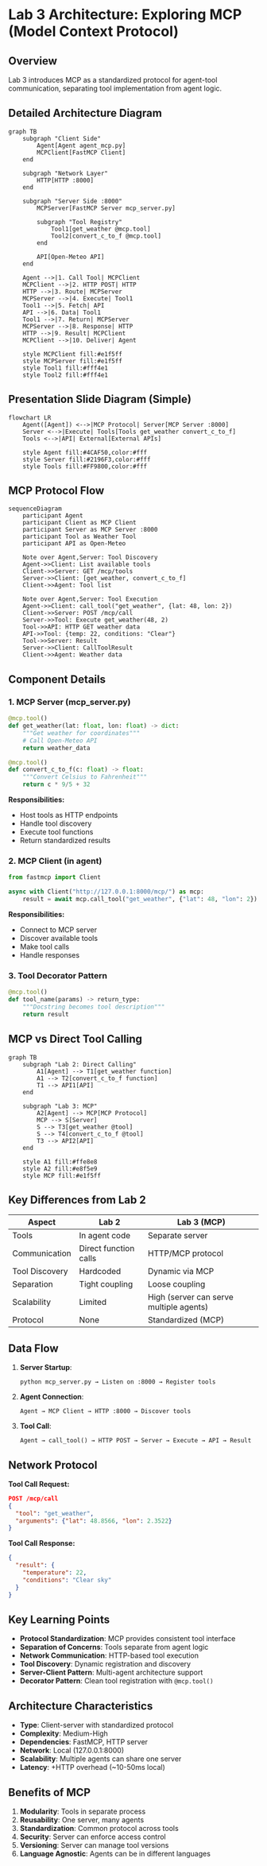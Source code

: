 # Lab 3 Architecture: Exploring MCP (Model Context Protocol)

## Overview
Lab 3 introduces MCP as a standardized protocol for agent-tool communication, separating tool implementation from agent logic.

## Detailed Architecture Diagram

```mermaid
graph TB
    subgraph "Client Side"
        Agent[Agent agent_mcp.py]
        MCPClient[FastMCP Client]
    end

    subgraph "Network Layer"
        HTTP[HTTP :8000]
    end

    subgraph "Server Side :8000"
        MCPServer[FastMCP Server mcp_server.py]

        subgraph "Tool Registry"
            Tool1[get_weather @mcp.tool]
            Tool2[convert_c_to_f @mcp.tool]
        end

        API[Open-Meteo API]
    end

    Agent -->|1. Call Tool| MCPClient
    MCPClient -->|2. HTTP POST| HTTP
    HTTP -->|3. Route| MCPServer
    MCPServer -->|4. Execute| Tool1
    Tool1 -->|5. Fetch| API
    API -->|6. Data| Tool1
    Tool1 -->|7. Return| MCPServer
    MCPServer -->|8. Response| HTTP
    HTTP -->|9. Result| MCPClient
    MCPClient -->|10. Deliver| Agent

    style MCPClient fill:#e1f5ff
    style MCPServer fill:#e1f5ff
    style Tool1 fill:#fff4e1
    style Tool2 fill:#fff4e1
```

## Presentation Slide Diagram (Simple)

```mermaid
flowchart LR
    Agent([Agent]) <-->|MCP Protocol| Server[MCP Server :8000]
    Server <-->|Execute| Tools[Tools get_weather convert_c_to_f]
    Tools <-->|API| External[External APIs]

    style Agent fill:#4CAF50,color:#fff
    style Server fill:#2196F3,color:#fff
    style Tools fill:#FF9800,color:#fff
```

## MCP Protocol Flow

```mermaid
sequenceDiagram
    participant Agent
    participant Client as MCP Client
    participant Server as MCP Server :8000
    participant Tool as Weather Tool
    participant API as Open-Meteo

    Note over Agent,Server: Tool Discovery
    Agent->>Client: List available tools
    Client->>Server: GET /mcp/tools
    Server->>Client: [get_weather, convert_c_to_f]
    Client->>Agent: Tool list

    Note over Agent,Server: Tool Execution
    Agent->>Client: call_tool("get_weather", {lat: 48, lon: 2})
    Client->>Server: POST /mcp/call
    Server->>Tool: Execute get_weather(48, 2)
    Tool->>API: HTTP GET weather data
    API->>Tool: {temp: 22, conditions: "Clear"}
    Tool->>Server: Result
    Server->>Client: CallToolResult
    Client->>Agent: Weather data
```

## Component Details

### 1. MCP Server (mcp_server.py)
```python
@mcp.tool()
def get_weather(lat: float, lon: float) -> dict:
    """Get weather for coordinates"""
    # Call Open-Meteo API
    return weather_data

@mcp.tool()
def convert_c_to_f(c: float) -> float:
    """Convert Celsius to Fahrenheit"""
    return c * 9/5 + 32
```

**Responsibilities:**
- Host tools as HTTP endpoints
- Handle tool discovery
- Execute tool functions
- Return standardized results

### 2. MCP Client (in agent)
```python
from fastmcp import Client

async with Client("http://127.0.0.1:8000/mcp/") as mcp:
    result = await mcp.call_tool("get_weather", {"lat": 48, "lon": 2})
```

**Responsibilities:**
- Connect to MCP server
- Discover available tools
- Make tool calls
- Handle responses

### 3. Tool Decorator Pattern
```python
@mcp.tool()
def tool_name(params) -> return_type:
    """Docstring becomes tool description"""
    return result
```

## MCP vs Direct Tool Calling

```mermaid
graph TB
    subgraph "Lab 2: Direct Calling"
        A1[Agent] --> T1[get_weather function]
        A1 --> T2[convert_c_to_f function]
        T1 --> API1[API]
    end

    subgraph "Lab 3: MCP"
        A2[Agent] --> MCP[MCP Protocol]
        MCP --> S[Server]
        S --> T3[get_weather @tool]
        S --> T4[convert_c_to_f @tool]
        T3 --> API2[API]
    end

    style A1 fill:#ffe8e8
    style A2 fill:#e8f5e9
    style MCP fill:#e1f5ff
```

## Key Differences from Lab 2

| Aspect | Lab 2 | Lab 3 (MCP) |
|--------|-------|-------------|
| Tools | In agent code | Separate server |
| Communication | Direct function calls | HTTP/MCP protocol |
| Tool Discovery | Hardcoded | Dynamic via MCP |
| Separation | Tight coupling | Loose coupling |
| Scalability | Limited | High (server can serve multiple agents) |
| Protocol | None | Standardized (MCP) |

## Data Flow

1. **Server Startup**:
   ```
   python mcp_server.py → Listen on :8000 → Register tools
   ```

2. **Agent Connection**:
   ```
   Agent → MCP Client → HTTP :8000 → Discover tools
   ```

3. **Tool Call**:
   ```
   Agent → call_tool() → HTTP POST → Server → Execute → API → Result
   ```

## Network Protocol

**Tool Call Request:**
```json
POST /mcp/call
{
  "tool": "get_weather",
  "arguments": {"lat": 48.8566, "lon": 2.3522}
}
```

**Tool Call Response:**
```json
{
  "result": {
    "temperature": 22,
    "conditions": "Clear sky"
  }
}
```

## Key Learning Points
- **Protocol Standardization**: MCP provides consistent tool interface
- **Separation of Concerns**: Tools separate from agent logic
- **Network Communication**: HTTP-based tool execution
- **Tool Discovery**: Dynamic registration and discovery
- **Server-Client Pattern**: Multi-agent architecture support
- **Decorator Pattern**: Clean tool registration with `@mcp.tool()`

## Architecture Characteristics
- **Type**: Client-server with standardized protocol
- **Complexity**: Medium-High
- **Dependencies**: FastMCP, HTTP server
- **Network**: Local (127.0.0.1:8000)
- **Scalability**: Multiple agents can share one server
- **Latency**: +HTTP overhead (~10-50ms local)

## Benefits of MCP

1. **Modularity**: Tools in separate process
2. **Reusability**: One server, many agents
3. **Standardization**: Common protocol across tools
4. **Security**: Server can enforce access control
5. **Versioning**: Server can manage tool versions
6. **Language Agnostic**: Agents can be in different languages
